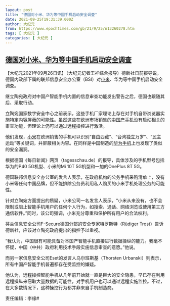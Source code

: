 ```yaml
---
layout: post
title: "德国对小米、华为等中国手机启动安全调查"
date: 2021-09-25T19:31:39.000Z
author: 大纪元
from: https://www.epochtimes.com/gb/21/9/25/n13260278.htm
tags: [ 大纪元 ]
categories: [ 大纪元 ]
---
```

<!--1632598299000-->
[德国对小米、华为等中国手机启动安全调查](https://www.epochtimes.com/gb/21/9/25/n13260278.htm)
------

<div>
<p>【大纪元2021年09月26日讯】（大纪元记者王祥综合报导）德新社日前报导说，德国内政部下属的联邦信息安全办公室（BSI）对<a href="https://www.epochtimes.com/gb/tag/%E5%B0%8F%E7%B1%B3.html">小米</a>、华为等中国手机启动安全调查。</p><p>继立陶宛政府对中国产智能手机内置的信息审查功能发出警告之后，德国也跟随其后、采取行动。</p><p>立陶宛国家数字安全中心之前表示，这些手机厂家理论上存在对手机自带浏览器实施特定内容屏蔽的可能性。虽然这些在欧洲市场销售的<a href="https://www.epochtimes.com/gb/tag/%E4%B8%AD%E5%9B%BD%E4%BA%A7%E6%89%8B%E6%9C%BA.html">中国产手机</a>没有启动相关的审查功能，但理论上仍可以通过远程操控进行激活。</p><p>他们发现，<a href="https://www.epochtimes.com/gb/tag/%E5%B0%8F%E7%B1%B3.html">小米</a>在欧洲销售的手机可以识别“自由西藏”、“台湾独立万岁”、“民主运动”等关键词，并屏蔽相关内容。在同样是中国制造的<a href="https://www.epochtimes.com/gb/tag/%E5%8D%8E%E4%B8%BA%E6%89%8B%E6%9C%BA.html">华为手机</a>上也发现了类似的安全漏洞。</p><p>根据德国《每日新闻》网页（tagesschau.de）的报导，具体涉及的手机型号包括华为的P40 5G机型、小米的Mi 10T 5G机型和一加的OnePlus 8T 5G。</p><p>德国联邦信息安全办公室的发言人表示，在政府机构的公务手机采购清单上，没有小米等任何中国品牌，但不能排除公务员利用私人购买的小米手机处理公务的可能性。</p><p>针对立陶宛方面提出的质疑，小米公司一名发言人表示，“小米从来没有，也不会限制或阻止智能手机用户的任何个人行为，如搜索、通话、网络浏览或使用第三方通信软件。”同时，该公司强调，小米充分尊重和保护所有用户的合法权利。</p><p>芬兰信息安全公司F-Secure德国分部的安全专家特罗斯特（Rüdiger Trost）告诉德新社，应该对立陶宛政府提出的指控予以重视。</p><p>“我认为，中国很有可能具备对本国产智能手机直接进行数据操纵的能力。我毫不怀疑，中国（中共）政府利用技术手段实施信息审查的意愿。”他说。</p><p>而另一家信息安全公司Eset的发言人乌尔班斯基（Thorsten Urbanski）则表示，所有中国产智能手机普遍都存在受监控的嫌疑。</p><p>他认为，远程操控智能手机从几年前开始就一直是巨大的安全隐患，早已存在利用远程操纵来窃取大量数据的可能性，对手机用户也可以通过远程实施监控。不过，在大多数情况下，这种操控行为都并非来自手机制造商。</p><p>责任编辑：李缘#</p>
</div>
